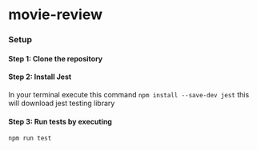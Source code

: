 # movie-review

### Setup
#### Step 1: Clone the repository

#### Step 2: Install Jest
In your terminal execute this command
```npm install --save-dev jest```
this will download jest testing library

#### Step 3: Run tests by executing
```npm run test```
